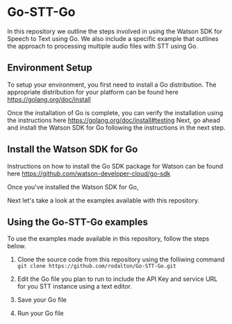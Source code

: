 # Go-STT-Go
In this repository we outline the steps involved in using the Watson SDK for Speech to Text using Go. We also include a specific example that outlines the approach to processing multiple audio files with STT using Go. 

## Environment Setup
To setup your environment, you first need to install a Go distribution. The appropriate distribution for your platform can be found here https://golang.org/doc/install

Once the installation of Go is complete, you can verify the installation using the instructions here https://golang.org/doc/install#testing Next, go ahead and install the Watson SDK for Go following the instructions in the next step. 

## Install the Watson SDK for Go
Instructions on how to install the Go SDK package for Watson can be found here https://github.com/watson-developer-cloud/go-sdk

Once you've installed the Watson SDK for Go, 

Next let's take a look at the examples available with this repository. 

## Using the Go-STT-Go examples
To use the examples made available in this repository, follow the steps below. 

1. Clone the source code from this repository using the folliwing command
`git clone https://github.com/rodalton/Go-STT-Go.git`

2. Edit the Go file you plan to run to include the API Key and service URL for you STT instance using a text editor. 

3. Save your Go file 

4. Run your Go file 




